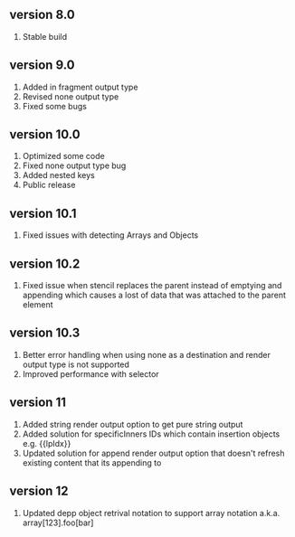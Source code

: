 version 8.0
-------------
1. Stable build

version 9.0
-------------
1. Added in fragment output type
2. Revised none output type
3. Fixed some bugs

version 10.0
-------------
1. Optimized some code
2. Fixed none output type bug 
3. Added nested keys 
4. Public release

version 10.1
-------------
1. Fixed issues with detecting Arrays and Objects

version 10.2
-------------
1. Fixed issue when stencil replaces the parent instead of emptying and appending which causes a lost of data that was attached to the parent element

version 10.3
-------------
1. Better error handling when using none as a destination and render output type is not supported
2. Improved performance with selector

version 11
-------------
1. Added string render output option to get pure string output
2. Added solution for specificInners IDs which contain insertion objects e.g. {{lpIdx}}
3. Updated solution for append render output option that doesn't refresh existing content that its appending to

version 12
-------------
1. Updated depp object retrival notation to support array notation a.k.a. array[123].foo[bar]
